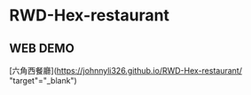 # RWD-Hex-restaurant

## WEB DEMO
[六角西餐廳](https://johnnyli326.github.io/RWD-Hex-restaurant/ "target"="_blank")
